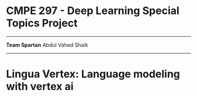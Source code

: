 # CMPE 297 - Deep Learning Special Topics Project
_____________________________________________________________________________________________________________________________________________
**Team Spartan**
Abdul Vahed Shaik
_____________________________________________________________________________________________________________________________________________

# **Lingua Vertex: Language modeling with vertex ai**




